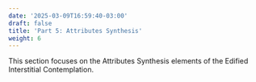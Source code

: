 ```yaml
---
date: '2025-03-09T16:59:40-03:00'
draft: false
title: 'Part 5: Attributes Synthesis'
weight: 6
---
```


This section focuses on the Attributes Synthesis elements of the Edified Interstitial Contemplation.